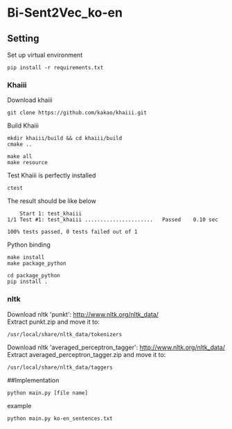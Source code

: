 # Bi-Sent2Vec_ko-en
## Setting
Set up virtual environment

    pip install -r requirements.txt

### Khaiii
Download khaiii

    git clone https://github.com/kakao/khaiii.git
    
Build Khaiii

    mkdir khaiii/build && cd khaiii/build
    cmake ..
    
    make all
    make resource

Test Khaiii is perfectly installed
    
    ctest

The result should be like below

        Start 1: test_khaiii
    1/1 Test #1: test_khaiii ......................   Passed    0.10 sec
    
    100% tests passed, 0 tests failed out of 1
    
Python binding
    
    make install
    make package_python
    
    cd package_python
    pip install .

### nltk
Download nltk 'punkt': http://www.nltk.org/nltk_data/ <br>
Extract punkt.zip and move it to:
    
    /usr/local/share/nltk_data/tokenizers
Download nltk 'averaged_perceptron_tagger': http://www.nltk.org/nltk_data/ <br>
Extract averaged_perceptron_tagger.zip and move it to:
    
    /usr/local/share/nltk_data/taggers
    
##Implementation

    python main.py [file name]
    
example
    
    python main.py ko-en_sentences.txt 
    
